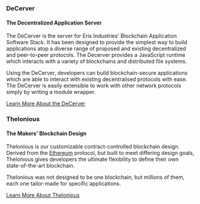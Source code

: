 ### DeCerver

#### The Decentralized Application Server

The DeCerver is the server for Eris Industries' Blockchain Application Software Stack. It has been designed to provide the simplest way to build applications atop a diverse range of proposed and existing decentralized and peer-to-peer protocols. The Decerver provides a JavaScript runtime which interacts with a variety of blockchains and distributed file systems.

Using the DeCerver, developers can build blockchain-secure applications which are able to interact with existing decentralised protocols with ease. The DeCerver is easily extensible to work with other network protocols simply by writing a module wrapper.

<a type="button" class="btn btn-eris btn-default btn-lg btn-block" href="https://decerver.io">Learn More About the DeCerver</a>

### Thelonious

#### The Makers' Blockchain Design

Thelonious is our customizable contract-controlled blockchain design. Derived from the [Ethereum](https://ethereum.org) protocol, but built to meet differing design goals, Thelonious gives developers the ultimate flexibility to define their own state-of-the-art blockchain.

Thelonious was not designed to be one blockchain, but millions of them, each one tailor-made for specific applications.

<a type="button" class="btn btn-eris btn-default btn-lg btn-block" href="https://thelonius.io">Learn More About Thelonious</a>

